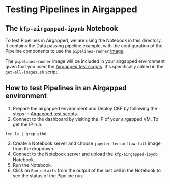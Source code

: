 # Testing Pipelines in Airgapped

## The `kfp-airgapped-ipynb` Notebook
To test Pipelines in Airgapped, we are using the Notebook in this directory. It contains the Data passing pipeline example, with the configuration of the Pipeline components to use the `pipelines-runner` [image](./pipelines-runner/README.md).

The `pipelines-runner` image will be included in your airgapped environment given that you used the [Airgapped test scripts](../README.md). It's specifically added in the [`get-all-images.sh` script](../../../../scripts/airgapped/get-all-images.sh).

## How to test Pipelines in an Airgapped environment
1. Prepare the airgapped environment and Deploy CKF by following the steps in [Airgapped test scripts](../../README.md).
2. Connect to the dashboard by visiting the IP of your airgapped VM. To get the IP run:
```
lxc ls | grep eth0
```
3. Create a Notebook server and choose `jupyter-tensorflow-full` image from the dropdown.
4. Connect to the Notebook server and upload the `kfp-airgapped-ipynb` Notebook.
5. Run the Notebook.
6. Click on `Run details` from the output of the last cell in the Notebook to see the status of the Pipeline run.
